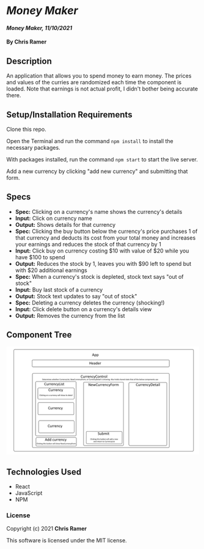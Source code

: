 # *Money Maker*

#### *Money Maker, 11/10/2021*

#### By **Chris Ramer**

## Description

An application that allows you to spend money to earn money. The prices and values of the curries are randomized each time the component is loaded.
Note that earnings is not actual profit, I didn't bother being accurate there.

## Setup/Installation Requirements

Clone this repo.

Open the Terminal and run the command `npm install` to install the necessary packages.

With packages installed, run the command `npm start` to start the live server.

Add a new currency by clicking "add new currency" and submitting that form.

## Specs

* **Spec:** Clicking on a currency's name shows the currency's details
* **Input:** Click on currency name
* **Output:** Shows details for that currency
* **Spec:** Clicking the buy button below the currency's price purchases 1 of that currency and deducts its cost from your total money and increases your earnings and reduces the stock of that currency by 1
* **Input:** Click buy on currency costing $10 with value of $20 while you have $100 to spend
* **Output:** Reduces the stock by 1, leaves you with $90 left to spend but with $20 additional earnings
* **Spec:** When a currency's stock is depleted, stock text says "out of stock"
* **Input:** Buy last stock of a currency
* **Output:** Stock text updates to say "out of stock"
* **Spec:** Deleting a currency deletes the currency (shocking!)
* **Input:** Click delete button on a currency's details view
* **Output:** Removes the currency from the list

## Component Tree

![Component tree](https://github.com/ChrisRamer/react-fundamentals-ind-project/blob/master/Diagram.png)

## Technologies Used

* React
* JavaScript
* NPM

### License

Copyright (c) 2021 **Chris Ramer**

This software is licensed under the MIT license.